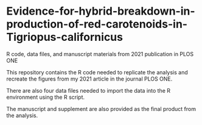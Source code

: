 # Evidence-for-hybrid-breakdown-in-production-of-red-carotenoids-in-Tigriopus-californicus
R code, data files, and manuscript materials from 2021 publication in PLOS ONE

This repository contains the R code needed to replicate the analysis and recreate the figures from my 2021 article in the journal PLOS ONE.

There are also four data files needed to import the data into the R environment using the R script.

The manuscript and supplement are also provided as the final product from the analysis.
